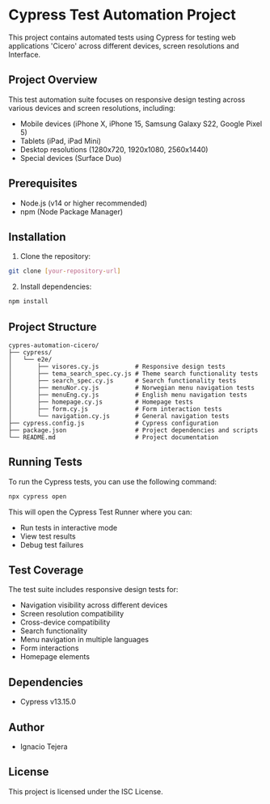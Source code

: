 # Cypress Test Automation Project

This project contains automated tests using Cypress for testing web applications 'Cicero' across different devices, screen resolutions and Interface.

## Project Overview

This test automation suite focuses on responsive design testing across various devices and screen resolutions, including:
- Mobile devices (iPhone X, iPhone 15, Samsung Galaxy S22, Google Pixel 5)
- Tablets (iPad, iPad Mini)
- Desktop resolutions (1280x720, 1920x1080, 2560x1440)
- Special devices (Surface Duo)

## Prerequisites

- Node.js (v14 or higher recommended)
- npm (Node Package Manager)

## Installation

1. Clone the repository:
```bash
git clone [your-repository-url]
```

2. Install dependencies:
```bash
npm install
```

## Project Structure

```
cypres-automation-cicero/
├── cypress/
│   └── e2e/
│       ├── visores.cy.js          # Responsive design tests
│       ├── tema_search_spec.cy.js # Theme search functionality tests
│       ├── search_spec.cy.js      # Search functionality tests
│       ├── menuNor.cy.js          # Norwegian menu navigation tests
│       ├── menuEng.cy.js          # English menu navigation tests
│       ├── homepage.cy.js         # Homepage tests
│       ├── form.cy.js             # Form interaction tests
│       └── navigation.cy.js       # General navigation tests
├── cypress.config.js              # Cypress configuration
├── package.json                   # Project dependencies and scripts
└── README.md                      # Project documentation
```

## Running Tests

To run the Cypress tests, you can use the following command:

```bash
npx cypress open
```

This will open the Cypress Test Runner where you can:
- Run tests in interactive mode
- View test results
- Debug test failures

## Test Coverage

The test suite includes responsive design tests for:
- Navigation visibility across different devices
- Screen resolution compatibility
- Cross-device compatibility
- Search functionality
- Menu navigation in multiple languages
- Form interactions
- Homepage elements

## Dependencies

- Cypress v13.15.0

## Author

- Ignacio Tejera

## License

This project is licensed under the ISC License. 